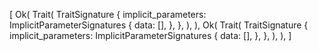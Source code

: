[
    Ok(
        Trait(
            TraitSignature {
                implicit_parameters: ImplicitParameterSignatures {
                    data: [],
                },
            },
        ),
    ),
    Ok(
        Trait(
            TraitSignature {
                implicit_parameters: ImplicitParameterSignatures {
                    data: [],
                },
            },
        ),
    ),
]